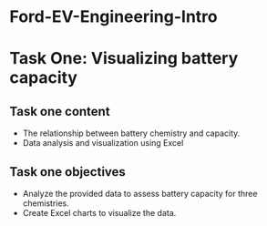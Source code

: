 # Ford-EV-Engineering-Intro

# Task One: Visualizing battery capacity
## Task one content
* The relationship between battery chemistry and capacity.
* Data analysis and visualization using Excel
## Task one objectives
* Analyze the provided data to assess battery capacity for three chemistries.
* Create Excel charts to visualize the data.
